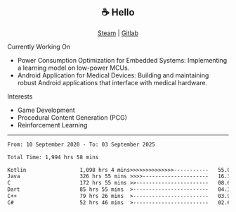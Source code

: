 <h2 align="center"> ☕ Hello </h2>

<p align="center">
  <a href="https://steamcommunity.com/id/Niforances/">Steam</a> |
  <a href="https://gitlab.com/niforances">Gitlab</a>
</p>

Currently Working On
- Power Consumption Optimization for Embedded Systems: Implementing a learning model on low-power MCUs.
- Android Application for Medical Devices: Building and maintaining robust Android applications that interface with medical hardware.

Interests
- Game Development
- Procedural Content Generation (PCG)
- Reinforcement Learning

------

<!--START_SECTION:waka-->

```txt
From: 10 September 2020 - To: 03 September 2025

Total Time: 1,994 hrs 58 mins

Kotlin                 1,098 hrs 4 mins>>>>>>>>>>>>>>-----------   55.04 %
Java                   326 hrs 55 mins >>>>---------------------   16.39 %
C                      172 hrs 55 mins >>-----------------------   08.67 %
Dart                   85 hrs 55 mins  >------------------------   04.31 %
C++                    79 hrs 26 mins  >------------------------   03.98 %
C#                     52 hrs 46 mins  >------------------------   02.65 %
```

<!--END_SECTION:waka-->
